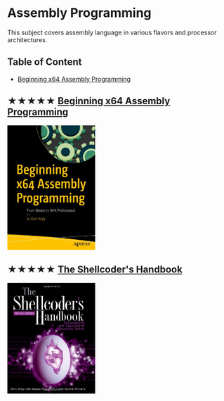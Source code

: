 # Assembly Programming

This subject covers assembly language in various flavors and processor architectures.

## Table of Content

* [Beginning x64 Assembly Programming](#-beginning-x64-assembly-programming)

## ★★★★★ [Beginning x64 Assembly Programming](books/9781484250761.md)
[<img alt="9781484250761" src="covers/9781484250761.jpg" width="200"/>](books/9781484250761.md)


## ★★★★★ [The Shellcoder's Handbook](books/9780470080238.md)
[<img alt="9780470080238" src="covers/9780470080238.jpg" width="200"/>](books/9780470080238.md)

